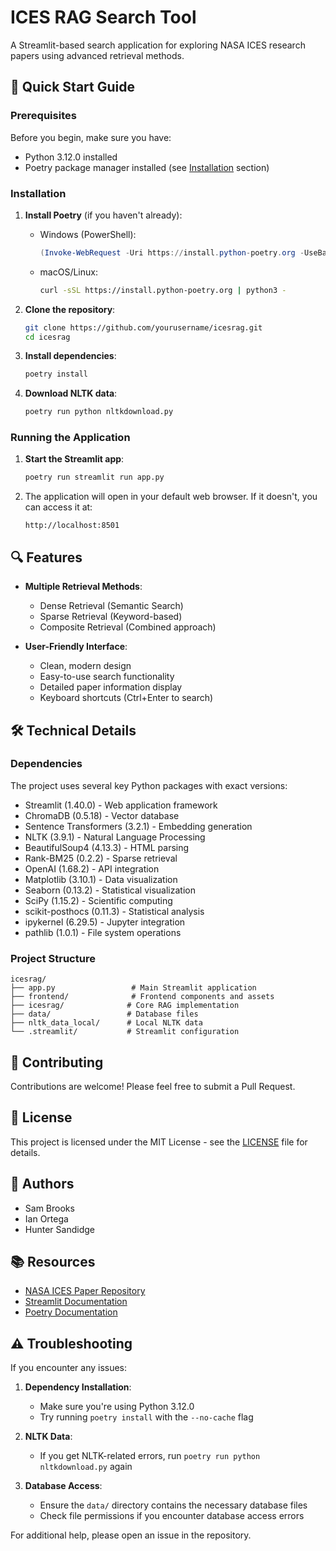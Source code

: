 # ICES RAG Search Tool

A Streamlit-based search application for exploring NASA ICES research papers using advanced retrieval methods.

## 🚀 Quick Start Guide

### Prerequisites

Before you begin, make sure you have:
- Python 3.12.0 installed
- Poetry package manager installed (see [Installation](#installation) section)

### Installation

1. **Install Poetry** (if you haven't already):
   - Windows (PowerShell):
     ```powershell
     (Invoke-WebRequest -Uri https://install.python-poetry.org -UseBasicParsing).Content | python -
     ```
   - macOS/Linux:
     ```bash
     curl -sSL https://install.python-poetry.org | python3 -
     ```

2. **Clone the repository**:
   ```bash
   git clone https://github.com/yourusername/icesrag.git
   cd icesrag
   ```

3. **Install dependencies**:
   ```bash
   poetry install
   ```

4. **Download NLTK data**:
   ```bash
   poetry run python nltkdownload.py
   ```

### Running the Application

1. **Start the Streamlit app**:
   ```bash
   poetry run streamlit run app.py
   ```

2. The application will open in your default web browser. If it doesn't, you can access it at:
   ```
   http://localhost:8501
   ```

## 🔍 Features

- **Multiple Retrieval Methods**:
  - Dense Retrieval (Semantic Search)
  - Sparse Retrieval (Keyword-based)
  - Composite Retrieval (Combined approach)

- **User-Friendly Interface**:
  - Clean, modern design
  - Easy-to-use search functionality
  - Detailed paper information display
  - Keyboard shortcuts (Ctrl+Enter to search)

## 🛠️ Technical Details

### Dependencies

The project uses several key Python packages with exact versions:
- Streamlit (1.40.0) - Web application framework
- ChromaDB (0.5.18) - Vector database
- Sentence Transformers (3.2.1) - Embedding generation
- NLTK (3.9.1) - Natural Language Processing
- BeautifulSoup4 (4.13.3) - HTML parsing
- Rank-BM25 (0.2.2) - Sparse retrieval
- OpenAI (1.68.2) - API integration
- Matplotlib (3.10.1) - Data visualization
- Seaborn (0.13.2) - Statistical visualization
- SciPy (1.15.2) - Scientific computing
- scikit-posthocs (0.11.3) - Statistical analysis
- ipykernel (6.29.5) - Jupyter integration
- pathlib (1.0.1) - File system operations

### Project Structure

```
icesrag/
├── app.py                 # Main Streamlit application
├── frontend/              # Frontend components and assets
├── icesrag/              # Core RAG implementation
├── data/                 # Database files
├── nltk_data_local/      # Local NLTK data
└── .streamlit/           # Streamlit configuration
```

## 🤝 Contributing

Contributions are welcome! Please feel free to submit a Pull Request.

## 📝 License

This project is licensed under the MIT License - see the [LICENSE](LICENSE) file for details.

## 👥 Authors

- Sam Brooks
- Ian Ortega
- Hunter Sandidge

## 📚 Resources

- [NASA ICES Paper Repository](https://hdl.handle.net/2346/58495)
- [Streamlit Documentation](https://docs.streamlit.io)
- [Poetry Documentation](https://python-poetry.org/docs/)

## ⚠️ Troubleshooting

If you encounter any issues:

1. **Dependency Installation**:
   - Make sure you're using Python 3.12.0
   - Try running `poetry install` with the `--no-cache` flag

2. **NLTK Data**:
   - If you get NLTK-related errors, run `poetry run python nltkdownload.py` again

3. **Database Access**:
   - Ensure the `data/` directory contains the necessary database files
   - Check file permissions if you encounter database access errors

For additional help, please open an issue in the repository.
